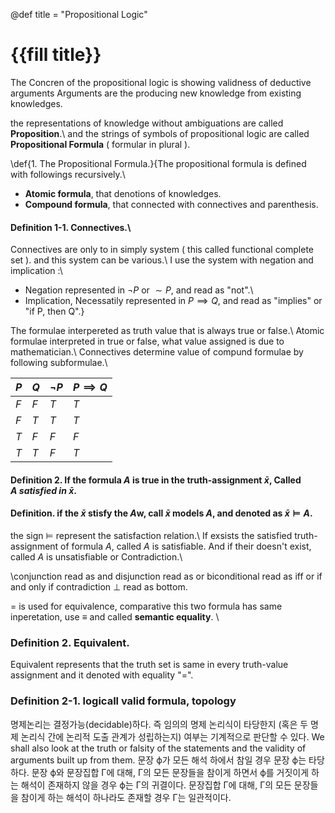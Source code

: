 @def title = "Propositional Logic"

# {{fill title}}
The Concren of the propositional logic is showing validness of deductive arguments
Arguments are the producing new knowledge from existing knowledges.

the representations of knowledge without ambiguations are called **Proposition**.\\
and the strings of symbols of propositional logic are called **Propositional Formula** ( formular in plural ).

\def{1. The Propositional Formula.}{The propositional formula is defined with followings recursively.\\
+   **Atomic formula**, that denotions of knowledges.
+   **Compound formula**, that connected with connectives and parenthesis.
 #### Definition 1-1. Connectives.\\
Connectives are only to in simply system ( this called functional complete set ). and this system can be various.\\
I use the system with negation and implication :\\
+   Negation represented in $\neg P$ or $\sim P$, and read as "not".\\
+   Implication, Necessatily represented in $P \implies Q$, and read as "implies" or "if P, then Q".}

The formulae interpereted as truth value that is always true or false.\\
Atomic formulae interpreted in true or false, what value assigned is due to mathematician.\\
Connectives determine value of compund formulae by following subformulae.\\

| $P$ | $Q$ | $\neg P$ | $P \implies Q$ |
|-----------|-----------|-----------|-----------|
| $F$ | $F$ | $T$ | $T$ |
| $F$ | $T$ | $T$ | $T$ |
| $T$ | $F$ | $F$ | $F$ |
| $T$ | $T$ | $F$ | $T$ |

#### Definition 2. If the formula $A$ is true in the truth-assignment $\bar{x}$, Called $A\ satisfied\ in\ \bar{x}$.
#### Definition. if the $\bar{x}$ stisfy the $A$w, call $\bar{x}$ models $A$, and denoted as $\bar{x} \models A$.
the sign $\models$ represent the satisfaction relation.\\
If exsists the satisfied truth-assignment of formula $A$, called $A$ is satisfiable. And if their doesn't exist, called $A$ is unsatisfiable or Contradiction.\\

\\conjunction read as and
disjunction read as or
biconditional read as iff or if and only if
contradiction $\bot$ read as bottom.

= is used for equivalence, comparative this two formula has same inperetation, use $\equiv$ and called **semantic equality**.
\\

### Definition 2. Equivalent.
Equivalent represents that the truth set is same in every truth-value assignment and it denoted with equality "$=$".
### Definition 2-1.  logicall valid formula, topology



명제논리는 결정가능(decidable)하다. 즉 임의의 명제 논리식이 타당한지 (혹은 두 명제 논리식 간에 논리적 도출 관계가 성립하는지) 여부는 기계적으로 판단할 수 있다.
We shall also look at the truth or falsity of the statements and the validity of arguments built up from them.
    문장 ϕ가 모든 해석 하에서 참일 경우 문장 ϕ는 타당하다.
    문장 ϕ와 문장집합 Γ에 대해, Γ의 모든 문장들을 참이게 하면서 ϕ를 거짓이게 하는 해석이 존재하지 않을 경우 ϕ는 Γ의 귀결이다.
    문장집합 Γ에 대해, Γ의 모든 문장들을 참이게 하는 해석이 하나라도 존재할 경우 Γ는 일관적이다.


[^1]: this
